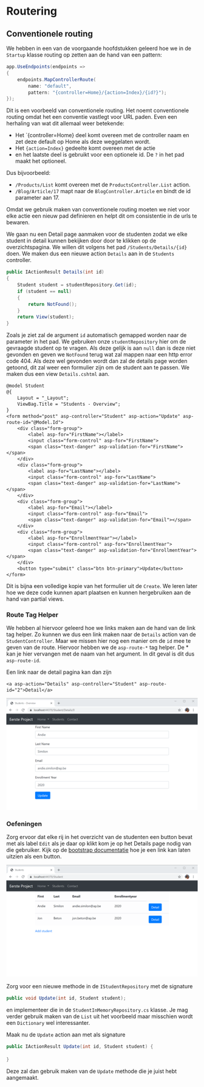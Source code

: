 # Routering

## Conventionele routing

We hebben in een van de voorgaande hoofdstukken geleerd hoe we in de `Startup` klasse routing op zetten aan de hand van een pattern:

```csharp
app.UseEndpoints(endpoints =>
{
    endpoints.MapControllerRoute(
        name: "default",
        pattern: "{controller=Home}/{action=Index}/{id?}");
});
```

Dit is een voorbeeld van conventionele routing. Het noemt conventionele routing omdat het een conventie vastlegt voor URL paden. Even een herhaling van wat dit allemaal weer betekende:

* Het \`{controller=Home} deel komt overeen met de controller naam en zet deze default op Home als deze weggelaten wordt.
* Het `{action=Index}` gedeelte komt overeen met de actie
* en het laatste deel is gebruikt voor een optionele id. De `?` in het pad maakt het optioneel. 

Dus bijvoorbeeld:

* `/Products/List` komt overeen met de `ProductsController.List` action.
* `/Blog/Article/17` mapt naar de `BlogController.Article` en bindt de id parameter aan 17.

Omdat we gebruik maken van conventionele routing moeten we niet voor elke actie een nieuw pad definieren en helpt dit om consistentie in de urls te bewaren.

We gaan nu een Detail page aanmaken voor de studenten zodat we elke student in detail kunnen bekijken door door te klikken op de overzichtspagina. We willen dit volgens het pad `/Students/Details/{id}` doen. We maken dus een nieuwe action `Details` aan in de `Students` controller.

```csharp
public IActionResult Details(int id)
{
    Student student = studentRepository.Get(id);
    if (student == null)
    {
        return NotFound();
    }
    return View(student);
}
```

Zoals je ziet zal de argument `id` automatisch gemapped worden naar de parameter in het pad. We gebruiken onze `studentRepository` hier om de gevraagde student op te vragen. Als deze gelijk is aan `null` dan is deze niet gevonden en geven we `NotFound` terug wat zal mappen naar een http error code 404. Als deze wel gevonden wordt dan zal de details page worden getoond, dit zal weer een formulier zijn om de student aan te passen. We maken dus een view `Details.cshtml` aan.

```markup
@model Student
@{
    Layout = "_Layout";
    ViewBag.Title = "Students - Overview";
}
<form method="post" asp-controller="Student" asp-action="Update" asp-route-id="@Model.Id">
    <div class="form-group">
        <label asp-for="FirstName"></label>
        <input class="form-control" asp-for="FirstName">
        <span class="text-danger" asp-validation-for="FirstName"></span>
    </div>
    <div class="form-group">
        <label asp-for="LastName"></label>
        <input class="form-control" asp-for="LastName">
        <span class="text-danger" asp-validation-for="LastName"></span>
    </div>
    <div class="form-group">
        <label asp-for="Email"></label>
        <input class="form-control" asp-for="Email">
        <span class="text-danger" asp-validation-for="Email"></span>
    </div>
    <div class="form-group">
        <label asp-for="EnrollmentYear"></label>
        <input class="form-control" asp-for="EnrollmentYear">
        <span class="text-danger" asp-validation-for="EnrollmentYear"></span>
    </div>
    <button type="submit" class="btn btn-primary">Update</button>
</form>
```

Dit is bijna een volledige kopie van het formulier uit de `Create`. We leren later hoe we deze code kunnen apart plaatsen en kunnen hergebruiken aan de hand van partial views.

### Route Tag Helper

We hebben al hiervoor geleerd hoe we links maken aan de hand van de link tag helper. Zo kunnen we dus een link maken naar de `Details` action van de `StudentController`. Maar we missen hier nog een manier om de `id` mee te geven van de route. Hiervoor hebben we de `asp-route-*` tag helper. De \* kan je hier vervangen met de naam van het argument. In dit geval is dit dus `asp-route-id`.

Een link naar de detail pagina kan dan zijn

```markup
<a asp-action="Details" asp-controller="Student" asp-route-id="2">Detail</a>
```

![](.gitbook/assets/Routing1.png)

### Oefeningen

Zorg ervoor dat elke rij in het overzicht van de studenten een button bevat met als label `Edit` als je daar op klikt kom je op het Details page nodig van die gebruiker. Kijk op de [bootstrap documentatie](https://getbootstrap.com/docs/4.0/components/buttons/#active-state) hoe je een link kan laten uitzien als een button.

![](.gitbook/assets/RoutingOefening1.png)

Zorg voor een nieuwe methode in de `IStudentRepository` met de signature

```csharp
public void Update(int id, Student student);
```

en implementeer die in de `StudentInMemoryRepository.cs` klasse. Je mag verder gebruik maken van de `List` uit het voorbeeld maar misschien wordt een `Dictionary` wel interessanter.

Maak nu de `Update` action aan met als signature

```csharp
public IActionResult Update(int id, Student student) {

}
```

Deze zal dan gebruik maken van de `Update` methode die je juist hebt aangemaakt.

